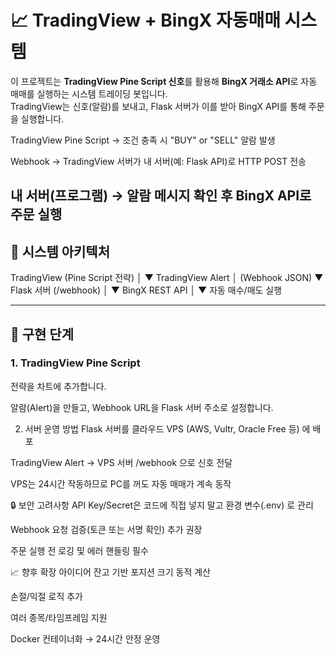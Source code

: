 # 📈 TradingView + BingX 자동매매 시스템

이 프로젝트는 **TradingView Pine Script 신호**를 활용해 **BingX 거래소 API**로 자동 매매를 실행하는 시스템 트레이딩 봇입니다.  
TradingView는 신호(알람)를 보내고, Flask 서버가 이를 받아 BingX API를 통해 주문을 실행합니다.  

TradingView Pine Script → 조건 충족 시 "BUY" or "SELL" 알람 발생

Webhook → TradingView 서버가 내 서버(예: Flask API)로 HTTP POST 전송

내 서버(프로그램) → 알람 메시지 확인 후 BingX API로 주문 실행
---

## 🚀 시스템 아키텍처
TradingView (Pine Script 전략)
│
▼
TradingView Alert
│ (Webhook JSON)
▼
Flask 서버 (/webhook)
│
▼
BingX REST API
│
▼
자동 매수/매도 실행

---

## 📌 구현 단계

### 1. TradingView Pine Script
전략을 차트에 추가합니다.

알람(Alert)을 만들고, Webhook URL을 Flask 서버 주소로 설정합니다.


2. 서버 운영 방법
Flask 서버를 클라우드 VPS (AWS, Vultr, Oracle Free 등) 에 배포

TradingView Alert → VPS 서버 /webhook 으로 신호 전달

VPS는 24시간 작동하므로 PC를 꺼도 자동 매매가 계속 동작

🔒 보안 고려사항
API Key/Secret은 코드에 직접 넣지 말고 환경 변수(.env) 로 관리

Webhook 요청 검증(토큰 또는 서명 확인) 추가 권장

주문 실행 전 로깅 및 에러 핸들링 필수

📈 향후 확장 아이디어
잔고 기반 포지션 크기 동적 계산

손절/익절 로직 추가

여러 종목/타임프레임 지원

Docker 컨테이너화 → 24시간 안정 운영